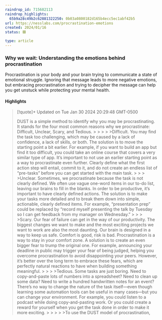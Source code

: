 ```yaml
---
raindrop_id: 715682113
raindrop_highlights:
  65b9a28c49b2c62881322250: 0b03a0800182d165b4ecc5ec1abf42b5
url: https://nesslabs.com/procrastination-emotions
created: 2024/01/16
status: 🟥

type: article
---
```



### Why we wait: Understanding the emotions behind procrastination

Procrastination is your body and your brain trying to communicate a state of emotional struggle. Ignoring that message leads to more negative emotions, but embracing procrastination and trying to decipher the message can help you get unstuck while protecting your mental health.

#### Highlights

> [!quote]+ Updated on Tue Jan 30 2024 20:29:48 GMT-0500
>
> DUST is a simple method to identify why you may be procrastinating. It stands for the four most common reasons why we procrastinate: Difficult, Unclear, Scary, and Tedious.
&gt;
&gt;
&gt;
&gt;
&gt;Difficult. You may find the task too challenging, which may be caused by a lack of confidence, a lack of skills, or both. The solution is to move the starting point a bit earlier. For example, if you want to build an app but find it too difficult, you could take an online course that covers a very similar type of app. It’s important to not use an earlier starting point as a way to procrastinate even further. Clearly define what the first action step will entail, commit to it, and do not create an endless list of “pre-tasks” before you can get started with the main task.
&gt;
&gt;
&gt;
&gt;Unclear. Sometimes, we procrastinate because the task is not clearly defined. We often use vague one-word items in our to-do list, leaving our brains to fill in the blanks. In order to be productive, it’s important to have clearly defined actions. The solution is to make your tasks more detailed and to break them down into simple, actionable, clearly defined items. For example, “presentation prep” could be replaced by “record myself presenting the talk by Tuesday so I can get feedback from my manager on Wednesday.”
&gt;
&gt;
&gt;
&gt;Scary. Our fear of failure can get in the way of our productivity. The biggest changes we want to make and the most exciting projects we want to work are also the most daunting. Our brain is designed in a way to keep us safe. Comfort is good, risk is bad. Procrastination is a way to stay in your comfort zone. A solution is to create an even bigger fear to trump the original one. For example, announcing your deadline in public may trigger your fear of being judged, helping you overcome procrastination to avoid disappointing your peers. However, it’s better over the long term to embrace these fears, which are perfectly natural reactions to have when building something meaningful.
&gt;
&gt;
&gt;
&gt;Tedious. Some tasks are just boring. Need to copy-and-paste lots of numbers into a spreadsheet? Need to clean up some data? Need to write a hundred handwritten notes for an event? There’s no way to change the nature of the task itself—even though learning some automation tools can be useful in many cases—but you can change your environment. For example, you could listen to a podcast while doing copy-and-pasting work. Or you could create a reward for yourself when you get the task done in order to make it more exciting.
&gt;
&gt;
&gt;
&gt;
&gt;To use the DUST model of procrastination,
